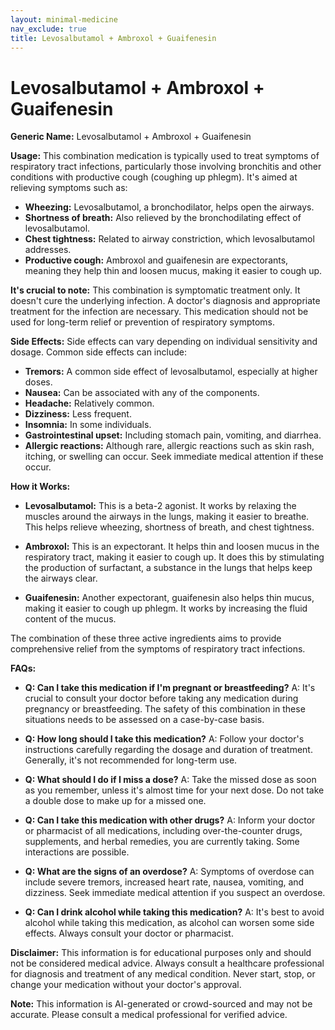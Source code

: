 ```yaml
---
layout: minimal-medicine
nav_exclude: true
title: Levosalbutamol + Ambroxol + Guaifenesin
---
```


# Levosalbutamol + Ambroxol + Guaifenesin

**Generic Name:** Levosalbutamol + Ambroxol + Guaifenesin

**Usage:** This combination medication is typically used to treat symptoms of respiratory tract infections, particularly those involving bronchitis and other conditions with productive cough (coughing up phlegm).  It's aimed at relieving symptoms such as:

* **Wheezing:** Levosalbutamol, a bronchodilator, helps open the airways.
* **Shortness of breath:** Also relieved by the bronchodilating effect of levosalbutamol.
* **Chest tightness:**  Related to airway constriction, which levosalbutamol addresses.
* **Productive cough:** Ambroxol and guaifenesin are expectorants, meaning they help thin and loosen mucus, making it easier to cough up.

**It's crucial to note:** This combination is symptomatic treatment only. It doesn't cure the underlying infection.  A doctor's diagnosis and appropriate treatment for the infection are necessary. This medication should not be used for long-term relief or prevention of respiratory symptoms.


**Side Effects:**  Side effects can vary depending on individual sensitivity and dosage.  Common side effects can include:

* **Tremors:**  A common side effect of levosalbutamol, especially at higher doses.
* **Nausea:**  Can be associated with any of the components.
* **Headache:**  Relatively common.
* **Dizziness:**  Less frequent.
* **Insomnia:**  In some individuals.
* **Gastrointestinal upset:** Including stomach pain, vomiting, and diarrhea.
* **Allergic reactions:**  Although rare, allergic reactions such as skin rash, itching, or swelling can occur.  Seek immediate medical attention if these occur.

**How it Works:**

* **Levosalbutamol:** This is a beta-2 agonist. It works by relaxing the muscles around the airways in the lungs, making it easier to breathe. This helps relieve wheezing, shortness of breath, and chest tightness.

* **Ambroxol:** This is an expectorant. It helps thin and loosen mucus in the respiratory tract, making it easier to cough up. It does this by stimulating the production of surfactant, a substance in the lungs that helps keep the airways clear.

* **Guaifenesin:**  Another expectorant, guaifenesin also helps thin mucus, making it easier to cough up phlegm. It works by increasing the fluid content of the mucus.

The combination of these three active ingredients aims to provide comprehensive relief from the symptoms of respiratory tract infections.


**FAQs:**

* **Q: Can I take this medication if I'm pregnant or breastfeeding?** A:  It's crucial to consult your doctor before taking any medication during pregnancy or breastfeeding.  The safety of this combination in these situations needs to be assessed on a case-by-case basis.

* **Q:  How long should I take this medication?** A:  Follow your doctor's instructions carefully regarding the dosage and duration of treatment.  Generally, it's not recommended for long-term use.

* **Q: What should I do if I miss a dose?** A: Take the missed dose as soon as you remember, unless it's almost time for your next dose.  Do not take a double dose to make up for a missed one.

* **Q:  Can I take this medication with other drugs?** A:  Inform your doctor or pharmacist of all medications, including over-the-counter drugs, supplements, and herbal remedies, you are currently taking.  Some interactions are possible.

* **Q:  What are the signs of an overdose?** A:  Symptoms of overdose can include severe tremors, increased heart rate, nausea, vomiting, and dizziness. Seek immediate medical attention if you suspect an overdose.

* **Q:  Can I drink alcohol while taking this medication?** A:  It's best to avoid alcohol while taking this medication, as alcohol can worsen some side effects.  Always consult your doctor or pharmacist.


**Disclaimer:** This information is for educational purposes only and should not be considered medical advice. Always consult a healthcare professional for diagnosis and treatment of any medical condition.  Never start, stop, or change your medication without your doctor's approval.


**Note:** This information is AI-generated or crowd-sourced and may not be accurate. Please consult a medical professional for verified advice.
